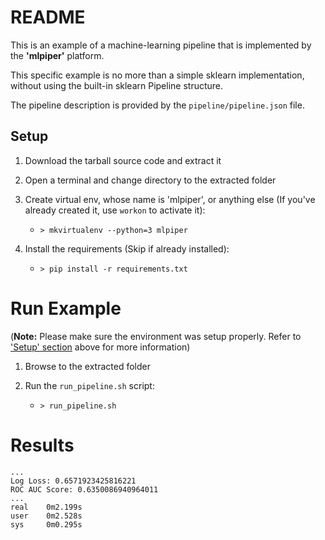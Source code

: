 # README

This is an example of a machine-learning pipeline that is implemented by the **'mlpiper'** platform.

This specific example is no more than a simple sklearn implementation, without using the
built-in sklearn Pipeline structure.

The pipeline description is provided by the `pipeline/pipeline.json` file.


## Setup

1. Download the tarball source code and extract it

2. Open a terminal and change directory to the extracted folder

2. Create virtual env, whose name is 'mlpiper', or anything else (If you've already created it, use `workon` to activate it):

	* ```> mkvirtualenv --python=3 mlpiper```

3. Install the requirements (Skip if already installed):

	* ```> pip install -r requirements.txt```


# Run Example

(**Note:** Please make sure the environment was setup properly. Refer to ['Setup' section](#Setup) above for more information)

1. Browse to the extracted folder


2. Run the `run_pipeline.sh` script:

	* ```> run_pipeline.sh```


# Results

```
...
Log Loss: 0.6571923425816221
ROC AUC Score: 0.6350086940964011
...
real	0m2.199s
user	0m2.528s
sys		0m0.295s
```
